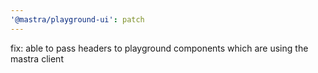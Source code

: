 ```yaml
---
'@mastra/playground-ui': patch
---
```


fix: able to pass headers to playground components which are using the mastra client
